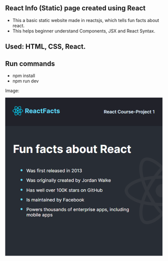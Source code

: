 ## React Info (Static) page created using React
- This a basic static website made in reactsjs, which tells fun facts about react.
- This helps beginner understand Components, JSX and React Syntax.

## Used: HTML, CSS, React.

## Run commands
- npm install
- npm run dev

Image:

![Image which has func facts about react in it](./website.png)